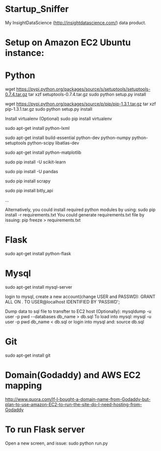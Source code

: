 Startup_Sniffer
==================================================================

My InsightDataScience (http://insightdatascience.com/) data product.



Setup on Amazon EC2 Ubuntu instance:
==================================================================

# Python
wget https://pypi.python.org/packages/source/s/setuptools/setuptools-0.7.4.tar.gz
tar xzf setuptools-0.7.4.tar.gz
sudo python setup.py install

wget https://pypi.python.org/packages/source/p/pip/pip-1.3.1.tar.gz
tar xzf pip-1.3.1.tar.gz
sudo python setup.py install

Install virtualenv (Optional)
sudo pip install virtualenv

sudo apt-get install python-lxml

sudo apt-get install build-essential python-dev python-numpy python-setuptools python-scipy libatlas-dev

sudo apt-get install python-matplotlib

sudo pip install -U scikit-learn

sudo pip install -U pandas

sudo pip install scrapy

sudo pip install bitly_api

...

Alternatively, you could install required python modules by using:
sudo pip install -r requirements.txt
You could generate requirements.txt file by issuing:
pip freeze > requirements.txt

# Flask
sudo apt-get install python-flask

# Mysql
sudo apt-get install mysql-server

login to mysql, create a new account(change USER and PASSWD):
GRANT ALL ON *.* TO USER@localhost IDENTIFIED BY 'PASSWD';

Dump data to sql file to transfter to EC2 host (Optionally):
mysqldump -u user -p pwd  --databases db_name > db.sql
To load into mysql:
mysql -u user -p pwd db_name < db.sql
or
login into mysql and:
source db.sql

# Git
sudo apt-get install git

# Domain(Godaddy) and AWS EC2 mapping
http://www.quora.com/If-I-bought-a-domain-name-from-Godaddy-but-plan-to-use-amazon-EC2-to-run-the-site-do-I-need-hosting-from-Godaddy

# To run Flask server
Open a new screen, and issue:
sudo python run.py


